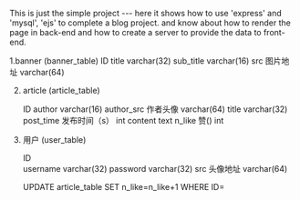 
This is just the simple project --- 
here it shows how to use 'express' and 'mysql', 'ejs' to complete a blog project.
and know about how to render the page in back-end and how to create a server to provide the data to front-end.


1.banner  (banner_table)
    ID 
    title   varchar(32)
    sub_title varchar(16)
    src  图片地址 varchar(64)

2. article  (article_table)
    
    ID 
    author   varchar(16)
    author_src 作者头像 varchar(64)
    title  varchar(32)
    post_time 发布时间（s） int 
    content    text 
    n_like  赞() int 

3. 用户  (user_table)
    
    ID     
    username   varchar(32) 
    password   varchar(32)
    src   头像地址  varchar(64)



    UPDATE article_table SET n_like=n_like+1 WHERE ID=
























